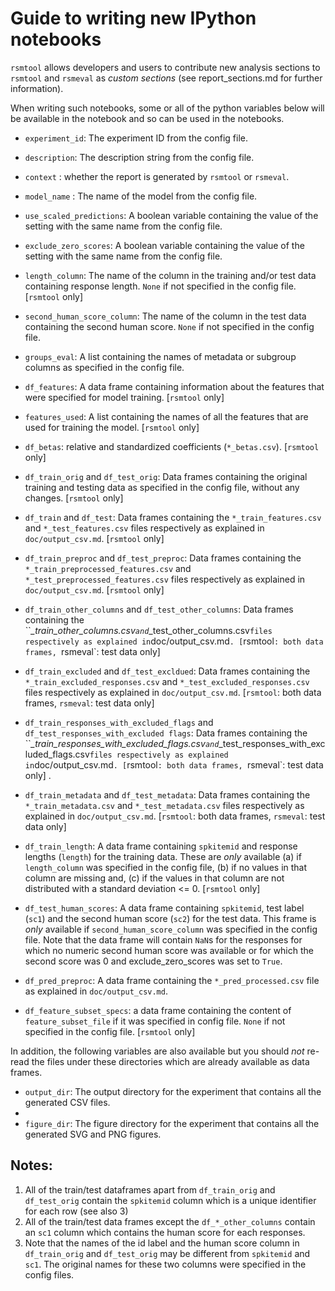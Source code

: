 # Guide to writing new IPython notebooks

`rsmtool` allows developers and users to contribute new analysis sections to `rsmtool` and `rsmeval` as *custom sections* (see report_sections.md for further information). 

When writing such notebooks, some or all of the python variables below will be available in the notebook and so can be used in the notebooks. 

- `experiment_id`: The experiment ID from the config file.

- `description`: The description string from the config file. 

- `context` : whether the report is generated by `rsmtool` or `rsmeval`. 

- `model_name` : The name of the model from the config file. 

- `use_scaled_predictions`: A boolean variable containing the value of the setting with the same name from the config file. 

- `exclude_zero_scores`: A boolean variable containing the value of the setting with the same name from the config file.

- `length_column`: The name of the column in the training and/or test data containing response length. `None` if not specified in the config file. [`rsmtool` only]

- `second_human_score_column`: The name of the column in the test data containing the second human score. `None` if not specified in the config file.

- `groups_eval`: A list containing the names of metadata or subgroup columns as specified in the config file. 

- `df_features`: A data frame containing information about the features that were specified for model training. [`rsmtool` only]

- `features_used`: A list containing the names of all the features that are used for training the model. [`rsmtool` only]

- `df_betas`: relative and standardized coefficients (`*_betas.csv`). [`rsmtool` only]

- `df_train_orig` and `df_test_orig`: Data frames containing the original training and testing data as specified in the config file, without any changes. [`rsmtool` only]

- `df_train` and `df_test`: Data frames containing the `*_train_features.csv` and `*_test_features.csv` files respectively as explained in `doc/output_csv.md`. [`rsmtool` only]

- `df_train_preproc` and `df_test_preproc`:  Data frames containing the `*_train_preprocessed_features.csv` and `*_test_preprocessed_features.csv` files respectively as explained in `doc/output_csv.md`. [`rsmtool` only]

- `df_train_other_columns` and `df_test_other_columns`: Data frames containing the ``*_train_other_columns.csv` and `*_test_other_columns.csv` files respectively as explained in `doc/output_csv.md`. [`rsmtool`: both data frames, `rsmeval`: test data only] 

- `df_train_excluded` and `df_test_excldued`: Data frames containing the `*_train_excluded_responses.csv` and `*_test_excluded_responses.csv` files respectively as explained in `doc/output_csv.md`. [`rsmtool`: both data frames, `rsmeval`: test data only] 

- `df_train_responses_with_excluded_flags` and `df_test_responses_with_excluded flags`: Data frames containing the ``*_train_responses_with_excluded_flags.csv` and `*_test_responses_with_excluded_flags.csv` files respectively as explained in `doc/output_csv.md`. [`rsmtool`: both data frames, `rsmeval`: test data only] .

- `df_train_metadata` and `df_test_metadata`: Data frames containing the `*_train_metadata.csv` and `*_test_metadata.csv`  files respectively as explained in `doc/output_csv.md`. [`rsmtool`: both data frames, `rsmeval`: test data only] 


- `df_train_length`: A data frame containing `spkitemid` and response lengths (`length`) for the training data. These are *only* available (a) if  `length_column` was specified in the config file, (b) if no values in that column are missing and, (c) if the values in that column are not distributed with a standard deviation <= 0. [`rsmtool` only]

- `df_test_human_scores`: A data frame containing `spkitemid`, test label (`sc1`) and the second human score (`sc2`) for the test data. This frame is *only* available if `second_human_score_column` was specified in the config file. Note that the data frame will contain `NaN`s for the responses for which no numeric second human score was available or for which the second score was 0 and exclude_zero_scores was set to `True`. 

- `df_pred_preproc`: A data frame containing the `*_pred_processed.csv` file as explained in `doc/output_csv.md`.

- `df_feature_subset_specs`: a data frame containing the content of `feature_subset_file` if it was specified in config file. `None` if not specified in the config file.
[`rsmtool` only]

In addition, the following variables are also available but you should *not* re-read the files under these directories which are already available as data frames.

- `output_dir`: The output directory for the experiment that contains all the generated CSV files. 
- 
- `figure_dir`: The figure directory for the experiment that contains all the generated SVG and PNG figures.

## Notes: 

1. All of the train/test dataframes apart from `df_train_orig` and  `df_test_orig` contain the `spkitemid` column which is a unique identifier for each row (see also 3) 
2. All of the train/test data frames except the `df_*_other_columns` contain an `sc1` column which contains the human score for each responses. 
3. Note that the names of the id label and the human score column in `df_train_orig` and `df_test_orig` may be different from `spkitemid` and `sc1`. The original names for these two columns were specified in the config files.  
 
